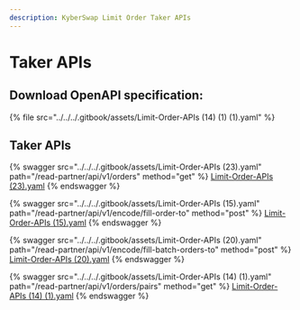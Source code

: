```yaml
---
description: KyberSwap Limit Order Taker APIs
---
```


# Taker APIs

## Download OpenAPI specification:

{% file src="../../../.gitbook/assets/Limit-Order-APIs (14) (1) (1).yaml" %}

## Taker APIs

{% swagger src="../../../.gitbook/assets/Limit-Order-APIs (23).yaml" path="/read-partner/api/v1/orders" method="get" %}
[Limit-Order-APIs (23).yaml](<../../../.gitbook/assets/Limit-Order-APIs (23).yaml>)
{% endswagger %}

{% swagger src="../../../.gitbook/assets/Limit-Order-APIs (15).yaml" path="/read-partner/api/v1/encode/fill-order-to" method="post" %}
[Limit-Order-APIs (15).yaml](<../../../.gitbook/assets/Limit-Order-APIs (15).yaml>)
{% endswagger %}

{% swagger src="../../../.gitbook/assets/Limit-Order-APIs (20).yaml" path="/read-partner/api/v1/encode/fill-batch-orders-to" method="post" %}
[Limit-Order-APIs (20).yaml](<../../../.gitbook/assets/Limit-Order-APIs (20).yaml>)
{% endswagger %}

{% swagger src="../../../.gitbook/assets/Limit-Order-APIs (14) (1).yaml" path="/read-partner/api/v1/orders/pairs" method="get" %}
[Limit-Order-APIs (14) (1).yaml](<../../../.gitbook/assets/Limit-Order-APIs (14) (1).yaml>)
{% endswagger %}

